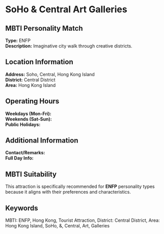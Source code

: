 # SoHo & Central Art Galleries

## MBTI Personality Match
**Type:** ENFP  
**Description:** Imaginative city walk through creative districts.

## Location Information
**Address:** Soho, Central, Hong Kong Island  
**District:** Central District  
**Area:** Hong Kong Island

## Operating Hours
**Weekdays (Mon-Fri):**   
**Weekends (Sat-Sun):**   
**Public Holidays:** 

## Additional Information
**Contact/Remarks:**   
**Full Day Info:** 

## MBTI Suitability
This attraction is specifically recommended for **ENFP** personality types because it aligns with their preferences and characteristics.

## Keywords
MBTI: ENFP, Hong Kong, Tourist Attraction, District: Central District, Area: Hong Kong Island, SoHo, &, Central, Art, Galleries
